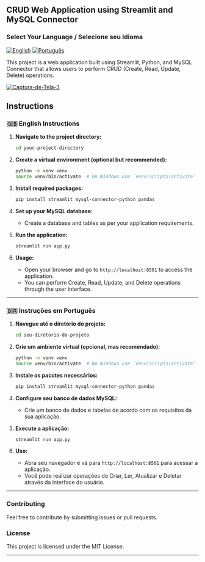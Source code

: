 ## CRUD Web Application using Streamlit and MySQL Connector

### Select Your Language / Selecione seu Idioma
[![English](https://upload.wikimedia.org/wikipedia/commons/thumb/8/83/Flag_of_the_United_Kingdom_%283-5%29.svg/50px-Flag_of-the-United-Kingdom_%283-5%29.svg.png)](#-english-instructions) 
[![Português](https://upload.wikimedia.org/wikipedia/commons/thumb/0/05/Flag_of_Brazil.svg/45px-Flag_of-Brazil.svg.png)](#-instruções-em-português)

This project is a web application built using Streamlit, Python, and MySQL Connector that allows users to perform CRUD (Create, Read, Update, Delete) operations.


<a href="https://ibb.co/vjGcy0z"><img src="https://i.ibb.co/S386YFv/Captura-de-Tela-3.png" alt="Captura-de-Tela-3" border="0" /></a>

## Instructions

### 🇬🇧 English Instructions

1. **Navigate to the project directory:**

   ```bash
   cd your-project-directory
   ```

2. **Create a virtual environment (optional but recommended):**

   ```bash
   python -m venv venv
   source venv/bin/activate  # On Windows use `venv\Scripts\activate`
   ```

3. **Install required packages:**

   ```bash
   pip install streamlit mysql-connector-python pandas
   ```

4. **Set up your MySQL database:**

   - Create a database and tables as per your application requirements.

5. **Run the application:**

   ```bash
   streamlit run app.py
   ```

6. **Usage:**

   - Open your browser and go to `http://localhost:8501` to access the application.
   - You can perform Create, Read, Update, and Delete operations through the user interface.

---

### 🇧🇷 Instruções em Português

1. **Navegue até o diretório do projeto:**

   ```bash
   cd seu-diretorio-do-projeto
   ```

2. **Crie um ambiente virtual (opcional, mas recomendado):**

   ```bash
   python -m venv venv
   source venv/bin/activate  # No Windows use `venv\Scripts\activate`
   ```

3. **Instale os pacotes necessários:**

   ```bash
   pip install streamlit mysql-connector-python pandas
   ```

4. **Configure seu banco de dados MySQL:**

   - Crie um banco de dados e tabelas de acordo com os requisitos da sua aplicação.

5. **Execute a aplicação:**

   ```bash
   streamlit run app.py
   ```

6. **Uso:**

   - Abra seu navegador e vá para `http://localhost:8501` para acessar a aplicação.
   - Você pode realizar operações de Criar, Ler, Atualizar e Deletar através da interface do usuário.

---

### Contributing

Feel free to contribute by submitting issues or pull requests.

### License

This project is licensed under the MIT License.

--- 
